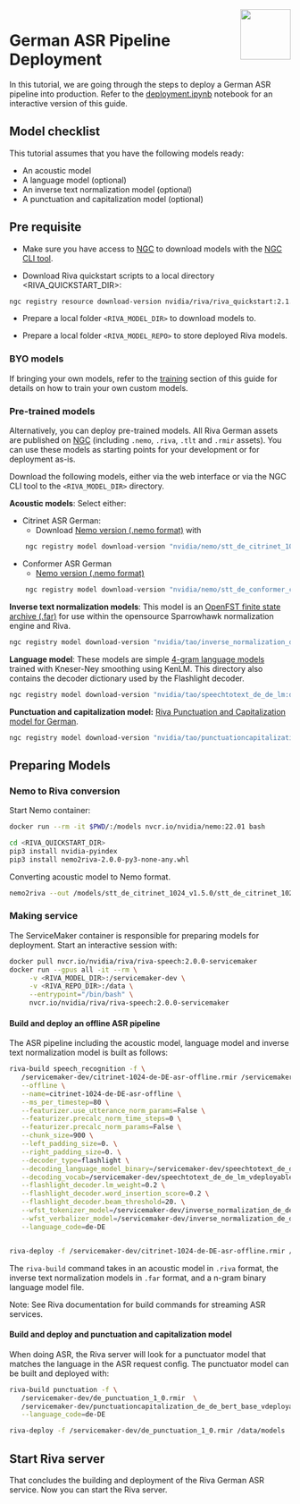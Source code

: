 <img src="http://developer.download.nvidia.com/compute/machine-learning/frameworks/nvidia_logo.png" style="width: 90px; float: right;">

# German ASR Pipeline Deployment

In this tutorial, we are going through the steps to deploy a German ASR pipeline into production. Refer to the [deployment.ipynb](deployment.ipynb) notebook for an interactive version of this guide.

## Model checklist
This tutorial assumes that you have the following models ready:

- An acoustic model
- A language model (optional)
- An inverse text normalization model (optional)
- A punctuation and capitalization model (optional)

## Pre requisite

- Make sure you have access to [NGC](https://ngc.nvidia.com) to download models with the [NGC CLI tool](https://docs.ngc.nvidia.com/cli).  

- Download Riva quickstart scripts to a local directory <RIVA_QUICKSTART_DIR>:

```bash
ngc registry resource download-version nvidia/riva/riva_quickstart:2.1.0
```

- Prepare a local folder `<RIVA_MODEL_DIR>` to download models to.

- Prepare a local folder `<RIVA_MODEL_REPO>` to store deployed Riva models.

### BYO models
If bringing your own models, refer to the [training](./training) section of this guide for details on how to train your own custom models.

### Pre-trained models

Alternatively, you can deploy pre-trained models. All Riva German assets are published on [NGC](https://ngc.nvidia.com) (including `.nemo`, `.riva`, `.tlt` and `.rmir` assets). You can use these models as starting points for your development or for deployment as-is.

Download the following models, either via the web interface or via the NGC CLI tool to the `<RIVA_MODEL_DIR>` directory.

**Acoustic models**:
Select either:
- Citrinet ASR German:     
    - Download [Nemo version (.nemo format)](https://catalog.ngc.nvidia.com/orgs/nvidia/teams/nemo/models/stt_de_citrinet_1024) with 
    
```bash
    ngc registry model download-version "nvidia/nemo/stt_de_citrinet_1024:1.5.0"
```
- Conformer ASR German
    - [Nemo version (.nemo format)](https://catalog.ngc.nvidia.com/orgs/nvidia/teams/nemo/models/stt_de_conformer_ctc_large)

```bash
    ngc registry model download-version "nvidia/nemo/stt_de_conformer_ctc_large:1.5.0_lm"
```
    
**Inverse text normalization models**: This model is an [OpenFST finite state archive (.far)](https://catalog.ngc.nvidia.com/orgs/nvidia/teams/tao/models/inverse_normalization_de_de) for use within the opensource Sparrowhawk normalization engine and Riva.   

```bash
ngc registry model download-version "nvidia/tao/inverse_normalization_de_de:deployable_v1.0"
```

**Language model**:  These models are simple [4-gram language models](https://catalog.ngc.nvidia.com/orgs/nvidia/teams/tao/models/speechtotext_de_de_lm) trained with Kneser-Ney smoothing using KenLM. This directory also contains the decoder dictionary used by the Flashlight decoder.

```bash
ngc registry model download-version "nvidia/tao/speechtotext_de_de_lm:deployable_v2.0"
```

**Punctuation and capitalization model:** [Riva Punctuation and Capitalization model for German](https://catalog.ngc.nvidia.com/orgs/nvidia/teams/tao/models/punctuationcapitalization_de_de_bert_base). 

```bash
ngc registry model download-version "nvidia/tao/punctuationcapitalization_de_de_bert_base:trainable_v1.0"
```

## Preparing Models 

### Nemo to Riva conversion

Start Nemo container:
```bash
docker run --rm -it $PWD/:/models nvcr.io/nvidia/nemo:22.01 bash

cd <RIVA_QUICKSTART_DIR>
pip3 install nvidia-pyindex
pip3 install nemo2riva-2.0.0-py3-none-any.whl
```

Converting acoustic model to Nemo format.
```bash
nemo2riva --out /models/stt_de_citrinet_1024_v1.5.0/stt_de_citrinet_1024.riva /models/stt_de_citrinet_1024_v1.5.0/stt_de_citrinet_1024.nemo --max-dim=100000
```

### Making service 

The ServiceMaker container is responsible for preparing models for deployment. Start an interactive session with:

```bash
docker pull nvcr.io/nvidia/riva/riva-speech:2.0.0-servicemaker
docker run --gpus all -it --rm \
     -v <RIVA_MODEL_DIR>:/servicemaker-dev \
     -v <RIVA_REPO_DIR>:/data \
     --entrypoint="/bin/bash" \
     nvcr.io/nvidia/riva/riva-speech:2.0.0-servicemaker
```

#### Build and deploy an offline ASR pipeline
The ASR pipeline including the acoustic model, language model and inverse text normalization model is built as follows: 

```bash
riva-build speech_recognition -f \
   /servicemaker-dev/citrinet-1024-de-DE-asr-offline.rmir /servicemaker-dev/stt_de_citrinet_1024_v1.5.0/stt_de_citrinet_1024.riva \
   --offline \
   --name=citrinet-1024-de-DE-asr-offline \
   --ms_per_timestep=80 \
   --featurizer.use_utterance_norm_params=False \
   --featurizer.precalc_norm_time_steps=0 \
   --featurizer.precalc_norm_params=False \
   --chunk_size=900 \
   --left_padding_size=0. \
   --right_padding_size=0. \
   --decoder_type=flashlight \
   --decoding_language_model_binary=/servicemaker-dev/speechtotext_de_de_lm_vdeployable_v2.0/riva_de_asr_set_2.0_4gram.binary \
   --decoding_vocab=/servicemaker-dev/speechtotext_de_de_lm_vdeployable_v2.0/dict_vocab.txt \
   --flashlight_decoder.lm_weight=0.2 \
   --flashlight_decoder.word_insertion_score=0.2 \
   --flashlight_decoder.beam_threshold=20. \
   --wfst_tokenizer_model=/servicemaker-dev/inverse_normalization_de_de_vdeployable_v1.0/tokenize_and_classify.far \
   --wfst_verbalizer_model=/servicemaker-dev/inverse_normalization_de_de_vdeployable_v1.0/verbalize.far \
   --language_code=de-DE


riva-deploy -f /servicemaker-dev/citrinet-1024-de-DE-asr-offline.rmir /data/models
```

The `riva-build` command takes in an acoustic model in `.riva` format, the inverse text normalization models in `.far` format, and a n-gram binary language model file.

Note: See Riva documentation for build commands for streaming ASR services.

#### Build and deploy and punctuation and capitalization model

When doing ASR, the Riva server will look for a punctuator model that matches the language in the ASR request config.
The punctuator model can be built and deployed with:

```bash
riva-build punctuation -f \
   /servicemaker-dev/de_punctuation_1_0.rmir  \
   /servicemaker-dev/punctuationcapitalization_de_de_bert_base_vdeployable_v1.0/de_punctuation_1_0.riva \
   --language_code=de-DE

riva-deploy -f /servicemaker-dev/de_punctuation_1_0.rmir /data/models 
```

## Start Riva server

That concludes the building and deployment of the Riva German ASR service. Now you can start the Riva server.